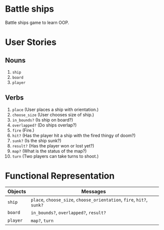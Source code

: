 # Battle ships
Battle ships game to learn OOP.

# User Stories
## Nouns
1. `ship`
1. `board`
1. `player`

## Verbs
1. `place` (User places a ship with orientation.)
1. `choose_size` (User chooses size of ship.)
1. `in_bounds?` (Is ship on board?)
1. `overlapped?` (Do ships overlap?)
1. `fire` (Fire.)
1. `hit?` (Has the player hit a ship with the fired thingy of doom?)
1. `sunk?` (Is the ship sunk?)
1. `result?` (Has the player won or lost yet?)
1. `map?` (What is the status of the map?)
1. `turn` (Two players can take turns to shoot.)


# Functional Representation
Objects  | Messages
------------- | -------------
`ship` | `place`, `choose_size`, `choose_orientation`, `fire`, `hit?`, `sunk?`
`board` | `in_bounds?`, `overlapped?`, `result?`
`player` | `map?`, `turn`

